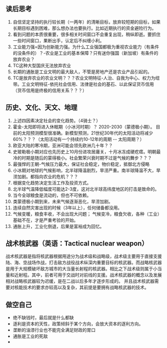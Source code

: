 
## 读后思考 
1. 自信坚定坚持的执行较长期（一两年）的清晰目标，放弃较短期的目标，如果长期目标遇到困难，那么想办法也要执行。比如近期执行的资金避险行为。
2. 看到问题的本质很重要，很多相关时间窗口不会重复出现，稍纵即逝。要抓住一些时间窗口，果断出手，认定后不纠缠小利。
3. 工业能力强=因为创新能力强。为什么工业强国都极为重视农业能力（有条件的没条件的）？-农业是工业的基本保障？只有迷你强国（新加坡）有条件的放弃农业？
4. TC这种大型国庆无法放弃农业
5. 长期的通胀是工业文明的最大敌人，不管是房地产还是农业产品引起的。
6. TC是放弃农业的农业文明？？？农业文明特征-人治、自我为中心、权力为纽带。工业文明特征-依托社会信用、法律是社会的基石、以此保证货币信用（货币信用是终极的信用关系？？？）

## 历史、文化、天文、地理
1. 上述四因素决定社会的变化趋势。（4骑士？）
2. 霍金-太阳即将进入休眠期（小冰河时期）？  2020-2030（蒙德极小期）。 目前的太阳预测模型很准确。新模型预测，21世纪30年代的太阳活动将减少60%？？？（太阳活动有一个持续约10-12年的周期 -- 太阳周期？）
3. 欧亚大陆的寒冷期，亚洲可能会领先欧洲几十年？？
4. 史玻勒极小期对应也先历史上10月份进攻居庸关，十月冰冻成硬疙瘩。明朝最冷的时期是随后的蒙得极小。社会繁荣兴衰时期不过是气候的舞步？？？
5. 最强悍的王朝-气候压力最大，保证社会稳定，物价稳定，抵御北方侵略
6. 小冰期对地球的气候影响，北半球降温剧烈，旱涝严重。南半球降温不大，旱涝加剧。都指向农业的危机？？？
7. 根据变化趋势决定生活工作及投资方式。
8. 北半球气温降低幅度可能达2-3度，这对北半球高纬度地区的打击是致命的。
9. 当今全球粮食是流动的，但也不可依赖。
10. 类蒙德极小期到来，未来气候逐渐恶化，旱涝加剧。
11. 连续自然灾害出现的时候（3年以上），任何储备都没用。
12. 气候变暖，粮食丰收，不会出现大问题； 气候变冷，粮食欠收，各种（工业）基础不在，才是严重考验的开始。
13. 通胀上升，工业化倒退，后果是富裕成为回忆。
 

## 战术核武器（英语：Tactical nuclear weapon）
战术核武器是指将核武器根据用途分为战术级和战略级，战术级主要用于直接支援陆、海、空战场作战，打击敌方战役战术纵深内重要目标的核武器。而战略核武器是用于大规模破坏敌方城市的大当量长射程的核武器。相比之下战术级则属于小当量和近射程。其中，前者可用于交战时对前线的支援。战术核武器的概念以及发展相对战略核武器较为迟缓，是在二战以后多年才逐步形成的。 并且战术核武器需要对核能技术的要求亦较高以及复杂，其前提是要拥有战略核武器的技术。

## 做空自己
* 绝不缺钱时，最后就是什么都缺
* 逐利是资本的天性，政策倾斜于某个方向，会放大资本的逐利方向。
* 垄断的油漆行业也不能完全满足财政的胃口
* 通胀是工业的死敌
* 

